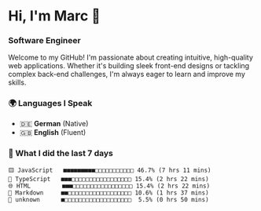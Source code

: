 # Hi, I'm Marc 👋 
### Software Engineer

Welcome to my GitHub! I'm passionate about creating intuitive, high-quality web applications. Whether it's building sleek front-end designs or tackling complex back-end challenges, I'm always eager to learn and improve my skills.  

### 🌍 Languages I Speak  
- 🇩🇪 **German** (Native)  
- 🇬🇧 **English** (Fluent)

### 🤯 What I did the last 7 days

```
🟨 JavaScript   ■■■■■■■■■□□□□□□□□□□□ 46.7% (7 hrs 11 mins)
🔷 TypeScript   ■■■□□□□□□□□□□□□□□□□□ 15.4% (2 hrs 22 mins)
🌐 HTML         ■■■□□□□□□□□□□□□□□□□□ 15.4% (2 hrs 22 mins)
📝 Markdown     ■■□□□□□□□□□□□□□□□□□□ 10.6% (1 hrs 37 mins)
📄 unknown      ■□□□□□□□□□□□□□□□□□□□  5.5% (0 hrs 50 mins)
```